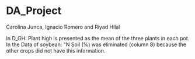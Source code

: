 # DA_Project
Carolina Junca, Ignacio Romero and Riyad Hilal

In D_GH: Plant high is presented as the mean of the three plants in each pot.	
In the Data of soybean: "N Soil (%) was eliminated (column 8) because the other crops did not have this information.
